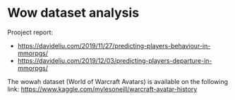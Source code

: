 # Wow dataset analysis

Prooject report:
- https://davideliu.com/2019/11/27/predicting-players-behaviour-in-mmorpgs/
- https://davideliu.com/2019/12/03/predicting-players-departure-in-mmorpgs/

The wowah dataset (World of Warcraft Avatars) is available on the following link: https://www.kaggle.com/mylesoneill/warcraft-avatar-history
